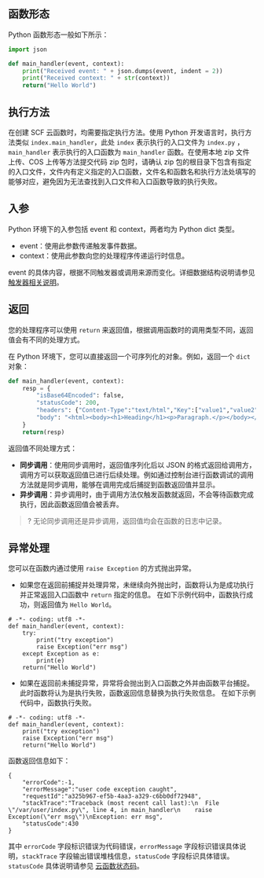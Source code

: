 ## 函数形态

Python 函数形态一般如下所示：

```python
import json

def main_handler(event, context):
    print("Received event: " + json.dumps(event, indent = 2)) 
    print("Received context: " + str(context))
    return("Hello World")
```

## 执行方法

在创建 SCF 云函数时，均需要指定执行方法。使用 Python 开发语言时，执行方法类似 `index.main_handler`，此处 `index` 表示执行的入口文件为 `index.py` ，`main_handler` 表示执行的入口函数为 `main_handler` 函数。在使用本地 zip 文件上传、COS 上传等方法提交代码 zip 包时，请确认 zip 包的根目录下包含有指定的入口文件，文件内有定义指定的入口函数，文件名和函数名和执行方法处填写的能够对应，避免因为无法查找到入口文件和入口函数导致的执行失败。

## 入参

Python 环境下的入参包括 event 和 context，两者均为 Python dict 类型。

- event：使用此参数传递触发事件数据。
- context：使用此参数向您的处理程序传递运行时信息。

event 的具体内容，根据不同触发器或调用来源而变化。详细数据结构说明请参见 [触发器相关说明](https://cloud.tencent.com/document/product/583/9705)。


## 返回

您的处理程序可以使用 `return` 来返回值，根据调用函数时的调用类型不同，返回值会有不同的处理方式。

在 Python 环境下，您可以直接返回一个可序列化的对象。例如，返回一个 `dict` 对象：

```python
def main_handler(event, context):
    resp = {
        "isBase64Encoded": false,
        "statusCode": 200,
        "headers": {"Content-Type":"text/html","Key":["value1","value2","value3"]},
        "body": "<html><body><h1>Heading</h1><p>Paragraph.</p></body></html>"
    }
    return(resp)
```

返回值不同处理方式：
- **同步调用**：使用同步调用时，返回值序列化后以 JSON 的格式返回给调用方，调用方可以获取返回值已进行后续处理。例如通过控制台进行函数调试的调用方法就是同步调用，能够在调用完成后捕捉到函数返回值并显示。
- **异步调用**：异步调用时，由于调用方法仅触发函数就返回，不会等待函数完成执行，因此函数返回值会被丢弃。

>? 无论同步调用还是异步调用，返回值均会在函数的日志中记录。

## 异常处理

您可以在函数内通过使用 `raise Exception` 的方式抛出异常。

- 如果您在返回前捕捉并处理异常，未继续向外抛出时，函数将认为是成功执行并正常返回入口函数中 `return` 指定的信息。
在如下示例代码中，函数执行成功，则返回值为 `Hello World`。
```
# -*- coding: utf8 -*-
def main_handler(event, context):
    try:
        print("try exception")
        raise Exception("err msg")
    except Exception as e:
        print(e)
    return("Hello World")
```

- 如果在返回前未捕捉异常，异常将会抛出到入口函数之外并由函数平台捕捉。此时函数将认为是执行失败，函数返回信息替换为执行失败信息。
在如下示例代码中，函数执行失败。
```
# -*- coding: utf8 -*-
def main_handler(event, context):
    print("try exception")
    raise Exception("err msg")
    return("Hello World")
```
函数返回信息如下：
```
{
    "errorCode":-1,
    "errorMessage":"user code exception caught",
    "requestId":"a325b967-ef5b-4aa3-a329-c6bb0df72948",
    "stackTrace":"Traceback (most recent call last):\n  File \"/var/user/index.py\", line 4, in main_handler\n    raise Exception(\"err msg\")\nException: err msg",
    "statusCode":430
}
```
其中 `errorCode` 字段标识错误为代码错误，`errorMessage` 字段标识错误具体说明，`stackTrace` 字段输出错误堆栈信息，`statusCode` 字段标识具体错误。`statusCode` 具体说明请参见 [云函数状态码](https://cloud.tencent.com/document/product/583/42611)。

